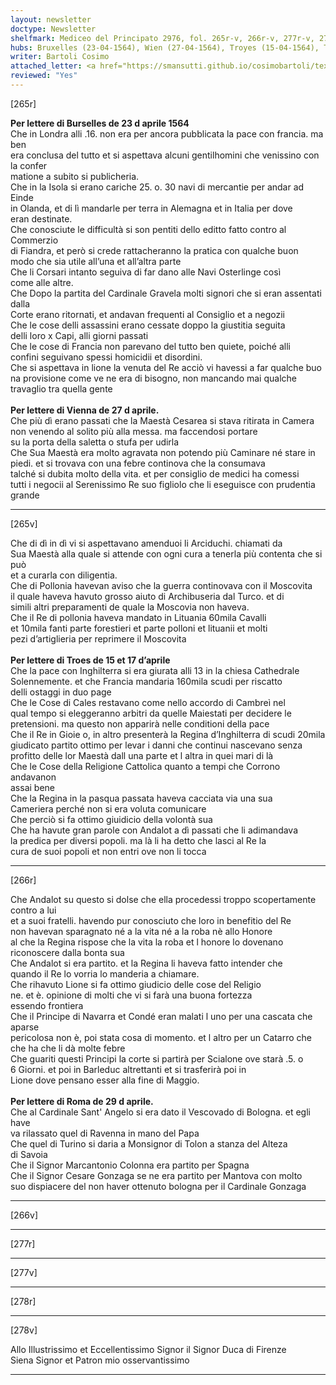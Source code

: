 ```yaml
---
layout: newsletter
doctype: Newsletter
shelfmark: Mediceo del Principato 2976, fol. 265r-v, 266r-v, 277r-v, 278r-v
hubs: Bruxelles (23-04-1564), Wien (27-04-1564), Troyes (15-04-1564), Troyes (17-04-1564), Roma (29-04-1564)
writer: Bartoli Cosimo
attached_letter: <a href="https://smansutti.github.io/cosimobartoli/texts/2976_109/">2976_109</a>
reviewed: "Yes"
---
```


[265r]  
  
  
<strong>Per lettere di Burselles de 23 d aprile 1564</strong>  
Che in Londra alli .16. non era per ancora pubblicata la pace con francia. ma ben  
era conclusa del tutto et si aspettava alcuni gentilhomini che venissino con la confer  
matione a subito si publicheria.  
Che in la Isola si erano cariche 25. o. 30 navi di mercantie per andar ad Einde  
in Olanda, et di lì mandarle per terra in Alemagna et in Italia per dove  
eran destinate.  
Che conosciute le difficultà si son pentiti dello editto fatto contro al Commerzio  
di Fiandra, et però si crede rattacheranno la pratica con qualche buon  
modo che sia utile all’una et all’altra parte  
Che li Corsari intanto seguiva di far dano alle Navi Osterlinge così  
come alle altre.  
Che Dopo la partita del Cardinale Gravela molti signori che si eran assentati dalla  
Corte erano ritornati, et andavan frequenti al Consiglio et a negozii  
Che le cose delli assassini erano cessate doppo la giustitia seguita  
delli loro x Capi, alli giorni passati  
Che le cose di Francia non parevano del tutto ben quiete, poiché alli  
confini seguivano spessi homicidii et disordini.  
Che si aspettava in lione la venuta del Re acciò vi havessi a far qualche buo  
na provisione come ve ne era di bisogno, non mancando mai qualche  
travaglio tra quella gente  
<br/><strong>Per lettere di Vienna de 27 d aprile.</strong>  
Che più dì erano passati che la Maestà Cesarea si stava ritirata in Camera  
non venendo al solito più alla messa. ma faccendosi portare  
su la porta della saletta o stufa per udirla  
Che Sua Maestà era molto agravata non potendo più Caminare né stare in  
piedi. et si trovava con una febre continova che la consumava  
talché si dubita molto della vita. et per consiglio de medici ha comessi  
tutti i negocii al Serenissimo Re suo figliolo che li eseguisce con prudentia grande  
  
---  

[265v]  
  
  
Che di dì in dì vi si aspettavano amenduoi li Arciduchi. chiamati da  
Sua Maestà alla quale si attende con ogni cura a tenerla più contenta che si può  
et a curarla con diligentia.  
Che di Pollonia havevan aviso che la guerra continovava con il Moscovita  
il quale haveva havuto grosso aiuto di Archibuseria dal Turco. et di  
simili altri preparamenti de quale la Moscovia non haveva.  
Che il Re di pollonia haveva mandato in Lituania 60mila Cavalli  
et 10mila fanti parte forestieri et parte polloni et lituanii et molti  
pezi d’artiglieria per reprimere il Moscovita  
<br/><strong>Per lettere di Troes de 15 et 17 d’aprile</strong>  
Che la pace con Inghilterra si era giurata alli 13 in la chiesa Cathedrale  
Solennemente. et che Francia mandaria 160mila scudi per riscatto  
delli ostaggi in duo page  
Che le Cose di Cales restavano come nello accordo di Cambreì nel  
qual tempo si eleggeranno arbitri da quelle Maiestati per decidere le  
pretensioni. ma questo non apparirà nelle conditioni della pace  
Che il Re in Gioie o, in altro presenterà la Regina d’Inghilterra di scudi 20mila  
giudicato partito ottimo per levar i danni che continui nascevano senza  
profitto delle lor Maestà dall una parte et l altra in quei mari di là  
Che le Cose della Religione Cattolica quanto a tempi che Corrono andavanon  
assai bene  
Che la Regina in la pasqua passata haveva cacciata via una sua  
Cameriera perché non si era voluta comunicare  
Che perciò si fa ottimo giuidicio della volontà sua  
Che ha havute gran parole con Andalot a dì passati che li adimandava  
la predica per diversi popoli. ma là li ha detto che lasci al Re la  
cura de suoi popoli et non entri ove non li tocca  
  
---  

[266r]  
  
  
Che Andalot su questo si dolse che ella procedessi troppo scopertamente contro a lui  
et a suoi fratelli. havendo pur conosciuto che loro in benefitio del Re  
non havevan sparagnato né a la vita né a la roba nè allo Honore  
al che la Regina rispose che la vita la roba et l honore lo dovenano  
riconoscere dalla bonta sua  
Che Andalot si era partito. et la Regina li haveva fatto intender che  
quando il Re lo vorria lo manderia a chiamare.  
Che rihavuto Lione si fa ottimo giudicio delle cose del Religio  
ne. et è. opinione di molti che vi si farà una buona fortezza  
essendo frontiera  
Che il Principe di Navarra et Condé eran malati l uno per una cascata che aparse  
pericolosa non è, poi stata cosa di momento. et l altro per un Catarro che  
che ha che li dà molte febre  
Che guariti questi Principi la corte si partirà per Scialone ove starà .5. o  
6 Giorni. et poi in Barleduc altrettanti et si trasferirà poi in  
Lione dove pensano esser alla fine di Maggio.  
<br/><strong>Per lettere di Roma de 29 d aprile.</strong>  
Che al Cardinale Sant' Angelo si era dato il Vescovado di Bologna. et egli have  
va rilassato quel di Ravenna in mano del Papa  
Che quel di Turino si daria a Monsignor di Tolon a stanza del Alteza  
di Savoia  
Che il Signor Marcantonio Colonna era partito per Spagna  
Che il Signor Cesare Gonzaga se ne era partito per Mantova con molto  
suo dispiacere del non haver ottenuto bologna per il Cardinale Gonzaga  
  
---  

[266v]  
  
  
  
---  

[277r]  
  
  
  
---  

[277v]  
  
  
  
---  

[278r]  
  
  
  
---  

[278v]  
  
  
Allo Illustrissimo et Eccellentissimo Signor il Signor Duca di Firenze  
Siena Signor et Patron mio osservantissimo  
  
---  

